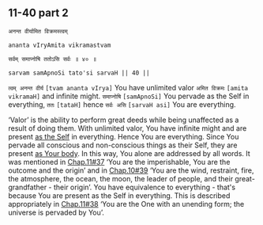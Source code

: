 ## 11-40 part 2


```shloka-sa
अनन्त वीर्यामित विक्रमस्त्वम्
```
```shloka-sa-hk
ananta vIryAmita vikramastvam
```
```shloka-sa
सर्वम् समाप्नोषि ततोऽसि सर्वः ॥ ४० ॥
```
```shloka-sa-hk
sarvam samApnoSi tato'si sarvaH || 40 ||
```

`त्वम् अनन्त वीर्य` `[tvam ananta vIrya]` You have unlimited valor `अमित विक्रमः` `[amita vikramaH]` and infinite might. `समाप्नोषि` `[samApnoSi]` You pervade as the Self in everything, `ततः` `[tataH]` hence `सर्वः असि` `[sarvaH asi]` You are everything.

‘Valor’ is the ability to perform great deeds while being unaffected as a result of doing them. 
With unlimited valor, You have infinite might and are present [as the Self](universe_as_his_body) in everything. Hence You are everything. Since You pervade all conscious and non-conscious things as their Self, they are present [as Your body](universe_as_his_body). 
In this way, You alone are addressed by all words. 
It was mentioned in [Chap.11#37](_37_part_2) ‘You are the imperishable, You are the outcome and the origin’ and in [Chap.10#39](_39_part_1) ‘You are the wind, restraint, fire, the atmosphere, the ocean, the moon, the leader of people, and their great-grandfather - their origin’. You have equivalence to everything - that's because You are present as the Self in everything. This is described appropriately in [Chap.11#38](_38_part_2) ‘You are the One with an unending form; the universe is pervaded by You’.

